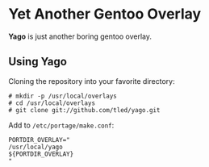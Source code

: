 Yet Another Gentoo Overlay
===========================

**Yago** is just another boring gentoo overlay.

Using Yago
----------

Cloning the repository into your favorite directory:

    # mkdir -p /usr/local/overlays
    # cd /usr/local/overlays
    # git clone git://github.com/tled/yago.git

Add to ```/etc/portage/make.conf```:

    PORTDIR_OVERLAY="
    /usr/local/yago
    ${PORTDIR_OVERLAY}
    "
